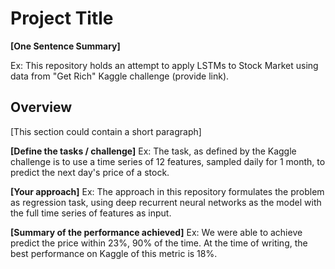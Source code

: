 # Project Title

**[One Sentence Summary]**

Ex: This repository holds an attempt to apply LSTMs to Stock Market using data from
"Get Rich" Kaggle challenge (provide link).

## Overview
[This section could contain a short paragraph]

**[Define the tasks / challenge]**
Ex: The task, as defined by the Kaggle challenge is to use a time series of 12 features, sampled daily for 1 month, to predict the next day's price of a stock.

**[Your approach]**
Ex: The approach in this repository formulates the problem as regression task, using deep recurrent neural networks as the model with the full time series of features as input.

**[Summary of the performance achieved]**
Ex: We were able to achieve predict the price within 23%, 90% of the time. At the time of writing, the best performance on Kaggle of this metric is 18%.




